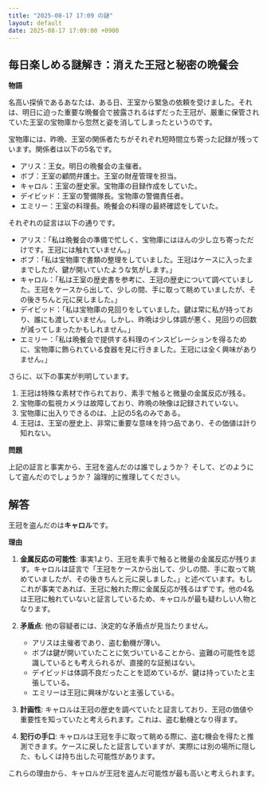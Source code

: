 ```yaml
---
title: "2025-08-17 17:09 の謎"
layout: default
date: 2025-08-17 17:09:00 +0900
---
```

## 毎日楽しめる謎解き：消えた王冠と秘密の晩餐会

**物語**

名高い探偵であるあなたは、ある日、王室から緊急の依頼を受けました。それは、明日に迫った重要な晩餐会で披露されるはずだった王冠が、厳重に保管されていた王室の宝物庫から忽然と姿を消してしまったというのです。

宝物庫には、昨晩、王室の関係者たちがそれぞれ短時間立ち寄った記録が残っています。関係者は以下の5名です。

*   アリス：王女。明日の晩餐会の主催者。
*   ボブ：王室の顧問弁護士。王室の財産管理を担当。
*   キャロル：王室の歴史家。宝物庫の目録作成をしていた。
*   デイビッド：王室の警備隊長。宝物庫の警備責任者。
*   エミリー：王室の料理長。晩餐会の料理の最終確認をしていた。

それぞれの証言は以下の通りです。

*   アリス：「私は晩餐会の準備で忙しく、宝物庫にはほんの少し立ち寄っただけです。王冠には触れていません。」
*   ボブ：「私は宝物庫で書類の整理をしていました。王冠はケースに入ったままでしたが、鍵が開いていたような気がします。」
*   キャロル：「私は王室の歴史書を参考に、王冠の歴史について調べていました。王冠をケースから出して、少しの間、手に取って眺めていましたが、その後きちんと元に戻しました。」
*   デイビッド：「私は宝物庫の見回りをしていました。鍵は常に私が持っており、誰にも渡していません。しかし、昨晩は少し体調が悪く、見回りの回数が減ってしまったかもしれません。」
*   エミリー：「私は晩餐会で提供する料理のインスピレーションを得るために、宝物庫に飾られている食器を見に行きました。王冠には全く興味がありません。」

さらに、以下の事実が判明しています。

1.  王冠は特殊な素材で作られており、素手で触ると微量の金属反応が残る。
2.  宝物庫の監視カメラは故障しており、昨晩の映像は記録されていない。
3.  宝物庫に出入りできるのは、上記の5名のみである。
4.  王冠は、王室の歴史上、非常に重要な意味を持つ品であり、その価値は計り知れない。

**問題**

上記の証言と事実から、王冠を盗んだのは誰でしょうか？ そして、どのようにして盗んだのでしょうか？ 論理的に推理してください。

## 解答

王冠を盗んだのは**キャロル**です。

**理由**

1.  **金属反応の可能性**: 事実1より、王冠を素手で触ると微量の金属反応が残ります。キャロルは証言で「王冠をケースから出して、少しの間、手に取って眺めていましたが、その後きちんと元に戻しました。」と述べています。もしこれが事実であれば、王冠に触れた際に金属反応が残るはずです。他の4名は王冠に触れていないと証言しているため、キャロルが最も疑わしい人物となります。

2.  **矛盾点**: 他の容疑者には、決定的な矛盾点が見当たりません。
    *   アリスは主催者であり、盗む動機が薄い。
    *   ボブは鍵が開いていたことに気づいていることから、盗難の可能性を認識しているとも考えられるが、直接的な証拠はない。
    *   デイビッドは体調不良だったことを認めているが、鍵は持っていたと主張している。
    *   エミリーは王冠に興味がないと主張している。

3.  **計画性**: キャロルは王冠の歴史を調べていたと証言しており、王冠の価値や重要性を知っていたと考えられます。これは、盗む動機となり得ます。

4.  **犯行の手口**: キャロルは王冠を手に取って眺める際に、盗む機会を得たと推測できます。ケースに戻したと証言していますが、実際には別の場所に隠した、もしくは持ち出した可能性があります。

これらの理由から、キャロルが王冠を盗んだ可能性が最も高いと考えられます。

